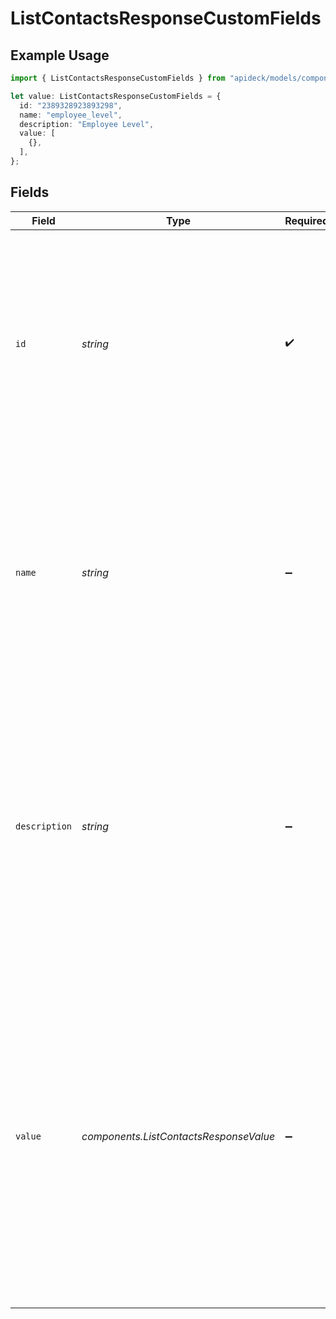 # ListContactsResponseCustomFields

## Example Usage

```typescript
import { ListContactsResponseCustomFields } from "apideck/models/components";

let value: ListContactsResponseCustomFields = {
  id: "2389328923893298",
  name: "employee_level",
  description: "Employee Level",
  value: [
    {},
  ],
};
```

## Fields

| Field                                                                                                                                                                                                                                                                                    | Type                                                                                                                                                                                                                                                                                     | Required                                                                                                                                                                                                                                                                                 | Description                                                                                                                                                                                                                                                                              | Example                                                                                                                                                                                                                                                                                  |
| ---------------------------------------------------------------------------------------------------------------------------------------------------------------------------------------------------------------------------------------------------------------------------------------- | ---------------------------------------------------------------------------------------------------------------------------------------------------------------------------------------------------------------------------------------------------------------------------------------- | ---------------------------------------------------------------------------------------------------------------------------------------------------------------------------------------------------------------------------------------------------------------------------------------- | ---------------------------------------------------------------------------------------------------------------------------------------------------------------------------------------------------------------------------------------------------------------------------------------- | ---------------------------------------------------------------------------------------------------------------------------------------------------------------------------------------------------------------------------------------------------------------------------------------- |
| `id`                                                                                                                                                                                                                                                                                     | *string*                                                                                                                                                                                                                                                                                 | :heavy_check_mark:                                                                                                                                                                                                                                                                       | A unique identifier for each custom field associated with the contact. This string value is essential for referencing and managing specific custom fields within the CRM system.                                                                                                         | 2389328923893298                                                                                                                                                                                                                                                                         |
| `name`                                                                                                                                                                                                                                                                                   | *string*                                                                                                                                                                                                                                                                                 | :heavy_minus_sign:                                                                                                                                                                                                                                                                       | The name assigned to the custom field, which provides a human-readable label for the field. This string helps users identify the purpose or content of the custom field within the contact's data.                                                                                       | employee_level                                                                                                                                                                                                                                                                           |
| `description`                                                                                                                                                                                                                                                                            | *string*                                                                                                                                                                                                                                                                                 | :heavy_minus_sign:                                                                                                                                                                                                                                                                       | A detailed description of the custom field, offering additional context or information about its intended use. This string can help users understand the relevance or application of the custom field in the contact's profile.                                                          | Employee Level                                                                                                                                                                                                                                                                           |
| `value`                                                                                                                                                                                                                                                                                  | *components.ListContactsResponseValue*                                                                                                                                                                                                                                                   | :heavy_minus_sign:                                                                                                                                                                                                                                                                       | This property holds the value of a custom field associated with a contact. It allows for storing additional, user-defined information that may not be covered by standard fields. The format and content of this value depend on the specific custom field configuration within the CRM. |                                                                                                                                                                                                                                                                                          |
